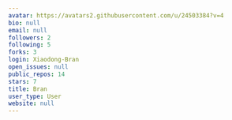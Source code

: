 ```yaml
---
avatar: https://avatars2.githubusercontent.com/u/24503384?v=4
bio: null
email: null
followers: 2
following: 5
forks: 3
login: Xiaodong-Bran
open_issues: null
public_repos: 14
stars: 7
title: Bran
user_type: User
website: null
---
```

